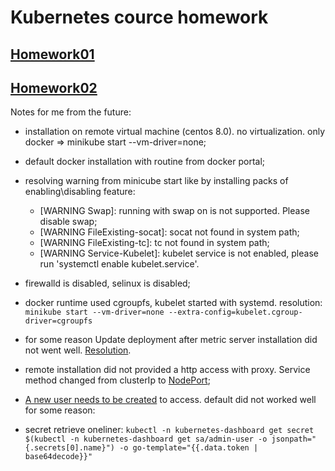 # Kubernetes cource homework
## [Homework01](https://github.com/schweppes2205/k8s_hw/tree/main/hw1)
## [Homework02](https://github.com/schweppes2205/k8s_hw/tree/main/hw2)

Notes for me from the future:

- installation on remote virtual machine (centos 8.0). no virtualization. only docker => minikube start --vm-driver=none;

- default docker installation with routine from docker portal;

- resolving warning from minicube start like by installing packs of enabling\disabling feature:
    - [WARNING Swap]: running with swap on is not supported. Please disable swap;
    - [WARNING FileExisting-socat]: socat not found in system path;
    - [WARNING FileExisting-tc]: tc not found in system path;
    - [WARNING Service-Kubelet]: kubelet service is not enabled, please run 'systemctl enable kubelet.service'.

- firewalld is disabled, selinux is disabled;

- docker runtime used cgroupfs, kubelet started with systemd. resolution:
`minikube start --vm-driver=none --extra-config=kubelet.cgroup-driver=cgroupfs`

- for some reason Update deployment after metric server installation did not went well. [Resolution](http://www.mtitek.com/tutorials/kubernetes/install-kubernetes-metrics-server.php).

- remote installation did not provided a http access with proxy. Service method changed from clusterIp to [NodePort](https://github.com/kubernetes/dashboard/blob/master/docs/user/accessing-dashboard/README.md#nodeport);

- [A new user needs to be created](https://github.com/kubernetes/dashboard/blob/master/docs/user/access-control/creating-sample-user.md) to access. default did not worked well for some reason:

- secret retrieve oneliner: `kubectl -n kubernetes-dashboard get secret $(kubectl -n kubernetes-dashboard get sa/admin-user -o jsonpath="{.secrets[0].name}") -o go-template="{{.data.token | base64decode}}"`